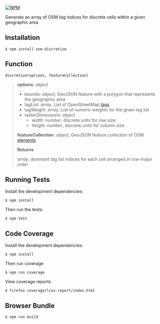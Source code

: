 [![NPM](https://nodei.co/npm/osm-discretize.png?downloads=true&stars=true)](https://nodei.co/npm/osm-discretize/)

Generate an array of OSM tag indices for discrete cells within a given geographic area

Installation
-------------
    $ npm install osm-discretize

Function
--------
    discretize(options, featureCollection)
> **options**:  *object*
> + bounds:  *object*, GeoJSON feature with a polygon that represents the geographic area
> + tagList:  *array*, List of OpenStreetMap [tags](http://taginfo.openstreetmap.org/tags)
> + tagWeight:  *array*, List of numeric weights for the given tag list
> + rasterDimensions:  *object*
>    + width:  *number*, discrete units for row size
>    + height:  *number*, discrete units for column size
>
> **featureCollection**:  *object*,  GeoJSON feature collection of OSM [elements](http://wiki.openstreetmap.org/wiki/Elements)
>
> **Returns**
>
> *array*, dominant tag list indices for each cell arranged in row-major order

Running Tests
--------------
Install the development dependencies:

    $ npm install

Then run the tests:

    $ npm test

Code Coverage
--------------
Install the development dependencies:

    $ npm install

Then run coverage

    $ npm run coverage

View coverage reports

    $ firefox coverage/lcov-report/index.html

Browser Bundle
---------------
    $ npm run build

